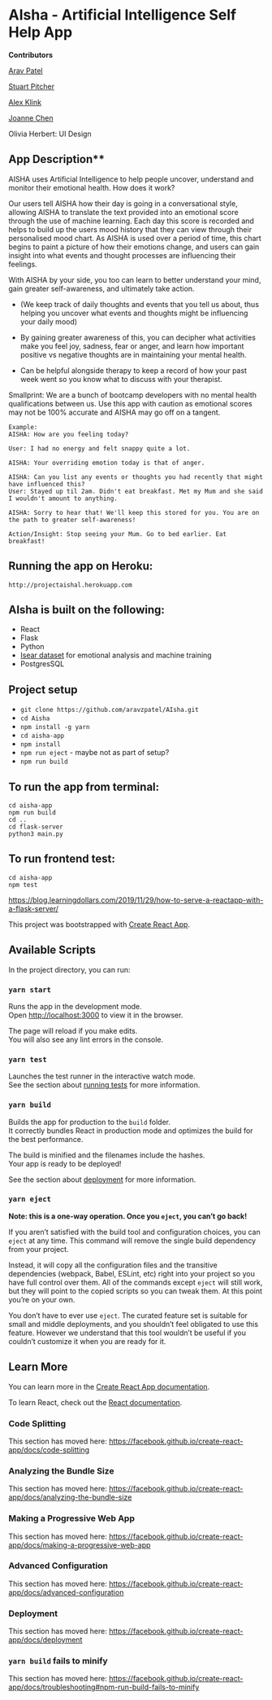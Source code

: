 # AIsha - Artificial Intelligence Self Help App

**Contributors**

[Arav Patel](https://github.com/aravzpatel)  

[Stuart Pitcher](https://github.com/stupot1)

[Alex Klink](https://github.com/04alexklink)

[Joanne Chen](https://github.com/Joanne0330)

Olivia Herbert: UI Design

## App Description**

AISHA uses Artificial Intelligence to help people uncover, understand and monitor their emotional health. 
How does it work?

Our users tell AISHA how their day is going in a conversational style, allowing AISHA to translate the text provided into an emotional score through the use of machine learning. Each day this score is recorded and helps to build up the users mood history that they can view through their personalised mood chart.
As AISHA is used over a period of time, this chart begins to paint a picture of how their emotions change, and users can gain insight into what events and thought processes are influencing their feelings. 

With AISHA by your side, you too can learn to better understand your mind, gain greater self-awareness, and ultimately take action.

- (We keep track of daily thoughts and events that you tell us about, thus helping you uncover what events and thoughts might be influencing your daily mood)

- By gaining greater awareness of this, you can decipher what activities make you feel joy, sadness, fear or anger, and learn how important positive vs negative thoughts are in maintaining your mental health. 

- Can be helpful alongside therapy to keep a record of how your past week went so you know what to discuss with your therapist.

Smallprint: We are a bunch of bootcamp developers with no mental health qualifications between us. Use this app with caution as emotional scores may not be 100% accurate and AISHA may go off on a tangent.

```
Example: 
AISHA: How are you feeling today?

User: I had no energy and felt snappy quite a lot.

AISHA: Your overriding emotion today is that of anger. 

AISHA: Can you list any events or thoughts you had recently that might have influenced this?
User: Stayed up til 2am. Didn't eat breakfast. Met my Mum and she said I wouldn't amount to anything. 

AISHA: Sorry to hear that! We'll keep this stored for you. You are on the path to greater self-awareness!

Action/Insight: Stop seeing your Mum. Go to bed earlier. Eat breakfast!
```
## Running the app on Heroku:

```
http://projectaishal.herokuapp.com
```

## AIsha is built on the following:

* React
* Flask
* Python 
* [Isear dataset](https://www.unige.ch/cisa/research/materials-and-online-research/research-material/) for emotional analysis and machine training
* PostgresSQL

## Project setup

* `git clone https://github.com/aravzpatel/AIsha.git`
* `cd Aisha`
* `npm install -g yarn`
* `cd aisha-app`
* `npm install`
* ``npm run eject`` - maybe not as part of setup?
* `npm run build`

## To run the app from terminal:
```
cd aisha-app
npm run build
cd ..
cd flask-server
python3 main.py
```

## To run frontend test:
```
cd aisha-app
npm test
```


https://blog.learningdollars.com/2019/11/29/how-to-serve-a-reactapp-with-a-flask-server/

This project was bootstrapped with [Create React App](https://github.com/facebook/create-react-app).

## Available Scripts

In the project directory, you can run:

### `yarn start`

Runs the app in the development mode.<br />
Open [http://localhost:3000](http://localhost:3000) to view it in the browser.

The page will reload if you make edits.<br />
You will also see any lint errors in the console.

### `yarn test`

Launches the test runner in the interactive watch mode.<br />
See the section about [running tests](https://facebook.github.io/create-react-app/docs/running-tests) for more information.

### `yarn build`

Builds the app for production to the `build` folder.<br />
It correctly bundles React in production mode and optimizes the build for the best performance.

The build is minified and the filenames include the hashes.<br />
Your app is ready to be deployed!

See the section about [deployment](https://facebook.github.io/create-react-app/docs/deployment) for more information.

### `yarn eject`

**Note: this is a one-way operation. Once you `eject`, you can’t go back!**

If you aren’t satisfied with the build tool and configuration choices, you can `eject` at any time. This command will remove the single build dependency from your project.

Instead, it will copy all the configuration files and the transitive dependencies (webpack, Babel, ESLint, etc) right into your project so you have full control over them. All of the commands except `eject` will still work, but they will point to the copied scripts so you can tweak them. At this point you’re on your own.

You don’t have to ever use `eject`. The curated feature set is suitable for small and middle deployments, and you shouldn’t feel obligated to use this feature. However we understand that this tool wouldn’t be useful if you couldn’t customize it when you are ready for it.

## Learn More

You can learn more in the [Create React App documentation](https://facebook.github.io/create-react-app/docs/getting-started).

To learn React, check out the [React documentation](https://reactjs.org/).

### Code Splitting

This section has moved here: https://facebook.github.io/create-react-app/docs/code-splitting

### Analyzing the Bundle Size

This section has moved here: https://facebook.github.io/create-react-app/docs/analyzing-the-bundle-size

### Making a Progressive Web App

This section has moved here: https://facebook.github.io/create-react-app/docs/making-a-progressive-web-app

### Advanced Configuration

This section has moved here: https://facebook.github.io/create-react-app/docs/advanced-configuration

### Deployment

This section has moved here: https://facebook.github.io/create-react-app/docs/deployment

### `yarn build` fails to minify

This section has moved here: https://facebook.github.io/create-react-app/docs/troubleshooting#npm-run-build-fails-to-minify
